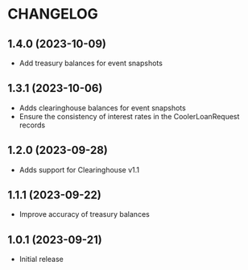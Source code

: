 # CHANGELOG

## 1.4.0 (2023-10-09)

- Add treasury balances for event snapshots

## 1.3.1 (2023-10-06)

- Adds clearinghouse balances for event snapshots
- Ensure the consistency of interest rates in the CoolerLoanRequest records

## 1.2.0 (2023-09-28)

- Adds support for Clearinghouse v1.1

## 1.1.1 (2023-09-22)

- Improve accuracy of treasury balances

## 1.0.1 (2023-09-21)

- Initial release
